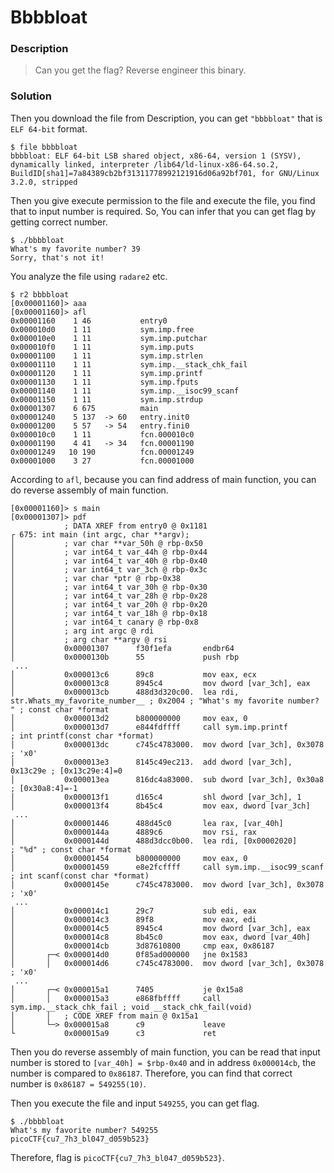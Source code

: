 # Bbbbloat
### Description
> Can you get the flag? Reverse engineer this binary.

### Solution
Then you download the file from Description, you can get `"bbbbloat"` that is `ELF 64-bit` format.
```
$ file bbbbloat
bbbbloat: ELF 64-bit LSB shared object, x86-64, version 1 (SYSV), dynamically linked, interpreter /lib64/ld-linux-x86-64.so.2, BuildID[sha1]=7a84389cb2bf31311778992121916d06a92bf701, for GNU/Linux 3.2.0, stripped
```

Then you give execute permission to the file and execute the file, you find that to input number is required. So, You can infer that you can get flag by getting correct number.
```
$ ./bbbbloat
What's my favorite number? 39
Sorry, that's not it!
```

You analyze the file using `radare2` etc.
```
$ r2 bbbbloat
[0x00001160]> aaa
[0x00001160]> afl
0x00001160    1 46           entry0
0x000010d0    1 11           sym.imp.free
0x000010e0    1 11           sym.imp.putchar
0x000010f0    1 11           sym.imp.puts
0x00001100    1 11           sym.imp.strlen
0x00001110    1 11           sym.imp.__stack_chk_fail
0x00001120    1 11           sym.imp.printf
0x00001130    1 11           sym.imp.fputs
0x00001140    1 11           sym.imp.__isoc99_scanf
0x00001150    1 11           sym.imp.strdup
0x00001307    6 675          main
0x00001240    5 137  -> 60   entry.init0
0x00001200    5 57   -> 54   entry.fini0
0x000010c0    1 11           fcn.000010c0
0x00001190    4 41   -> 34   fcn.00001190
0x00001249   10 190          fcn.00001249
0x00001000    3 27           fcn.00001000
```
According to `afl`, because you can find address of main function, you can do reverse assembly of main function.
```
[0x00001160]> s main
[0x00001307]> pdf
            ; DATA XREF from entry0 @ 0x1181
┌ 675: int main (int argc, char **argv);
│           ; var char **var_50h @ rbp-0x50
│           ; var int64_t var_44h @ rbp-0x44
│           ; var int64_t var_40h @ rbp-0x40
│           ; var int64_t var_3ch @ rbp-0x3c
│           ; var char *ptr @ rbp-0x38
│           ; var int64_t var_30h @ rbp-0x30
│           ; var int64_t var_28h @ rbp-0x28
│           ; var int64_t var_20h @ rbp-0x20
│           ; var int64_t var_18h @ rbp-0x18
│           ; var int64_t canary @ rbp-0x8
│           ; arg int argc @ rdi
│           ; arg char **argv @ rsi
│           0x00001307      f30f1efa       endbr64
│           0x0000130b      55             push rbp
 ...
│           0x000013c6      89c8           mov eax, ecx
│           0x000013c8      8945c4         mov dword [var_3ch], eax
│           0x000013cb      488d3d320c00.  lea rdi, str.Whats_my_favorite_number__ ; 0x2004 ; "What's my favorite number? " ; const char *format
│           0x000013d2      b800000000     mov eax, 0
│           0x000013d7      e844fdffff     call sym.imp.printf         ; int printf(const char *format)
│           0x000013dc      c745c4783000.  mov dword [var_3ch], 0x3078 ; 'x0'
│           0x000013e3      8145c49ec213.  add dword [var_3ch], 0x13c29e ; [0x13c29e:4]=0
│           0x000013ea      816dc4a83000.  sub dword [var_3ch], 0x30a8 ; [0x30a8:4]=-1
│           0x000013f1      d165c4         shl dword [var_3ch], 1
│           0x000013f4      8b45c4         mov eax, dword [var_3ch]
 ...
│           0x00001446      488d45c0       lea rax, [var_40h]
│           0x0000144a      4889c6         mov rsi, rax
│           0x0000144d      488d3dcc0b00.  lea rdi, [0x00002020]       ; "%d" ; const char *format
│           0x00001454      b800000000     mov eax, 0
│           0x00001459      e8e2fcffff     call sym.imp.__isoc99_scanf ; int scanf(const char *format)
│           0x0000145e      c745c4783000.  mov dword [var_3ch], 0x3078 ; 'x0'
 ...
│           0x000014c1      29c7           sub edi, eax
│           0x000014c3      89f8           mov eax, edi
│           0x000014c5      8945c4         mov dword [var_3ch], eax
│           0x000014c8      8b45c0         mov eax, dword [var_40h]
│           0x000014cb      3d87610800     cmp eax, 0x86187
│       ┌─< 0x000014d0      0f85ad000000   jne 0x1583
│       │   0x000014d6      c745c4783000.  mov dword [var_3ch], 0x3078 ; 'x0'
 ...
│       ┌─< 0x000015a1      7405           je 0x15a8
│       │   0x000015a3      e868fbffff     call sym.imp.__stack_chk_fail ; void __stack_chk_fail(void)
│       │   ; CODE XREF from main @ 0x15a1
│       └─> 0x000015a8      c9             leave
└           0x000015a9      c3             ret
```

Then you do reverse assembly of main function, you can be read that input number is stored to `[var_40h] = $rbp-0x40` and in address `0x000014cb`, the number is compared to `0x86187`.
Therefore, you can find that correct number is `0x86187 = 549255(10)`.

Then you execute the file and input `549255`, you can get flag.
```
$ ./bbbbloat
What's my favorite number? 549255
picoCTF{cu7_7h3_bl047_d059b523}
```

Therefore, flag is `picoCTF{cu7_7h3_bl047_d059b523}`.